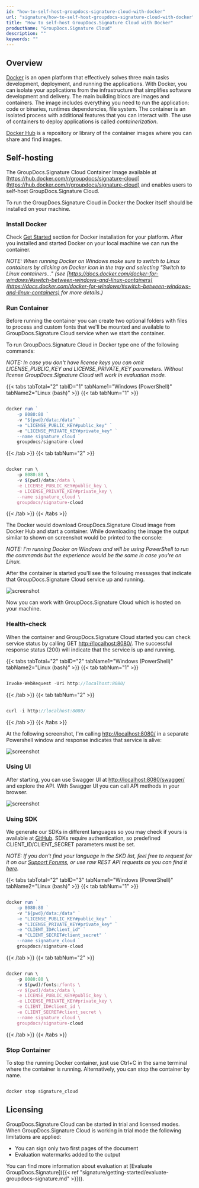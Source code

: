 ```yaml
---
id: "how-to-self-host-groupdocs-signature-cloud-with-docker"
url: "signature/how-to-self-host-groupdocs-signature-cloud-with-docker"
title: "How to self-host GroupDocs.Signature Cloud with Docker"
productName: "GroupDocs.Signature Cloud"
description: ""
keywords: ""
---
```


## Overview ##

[Docker](https://docs.docker.com/get-started/overview/) is an open platform that effectively solves three main tasks development, deployment, and running the applications. With Docker, you can isolate your applications from the infrastructure that simplifies software development and delivery. The main building blocs are images and containers. The image includes everything you need to run the application: code or binaries, runtimes dependencies, file system. The container is an isolated process with additional features that you can interact with. The use of containers to deploy applications is called *containerization*.

[Docker Hub](https://hub.docker.com/) is a repository or library of the container images where you can share and find images.

## Self-hosting ##

The GroupDocs.Signature Cloud Container Image available at [https://hub.docker.com/r/groupdocs/signature-cloud](https://hub.docker.com/r/groupdocs/signature-cloud) and enables users to self-host GroupDocs.Signature Cloud.

To run the GroupDocs.Signature Cloud in Docker the Docker itself should be installed on your machine.

### Install Docker ###

Check [Get Started](https://www.docker.com/get-started) section for Docker installation for your platform. After you installed and started Docker on your local machine we can run the container.

*NOTE: When running Docker on Windows make sure to switch to Linux containers by clicking on Docker icon in the tray and selecting "Switch to Linux containers..." (see [https://docs.docker.com/docker-for-windows/#switch-between-windows-and-linux-containers](https://docs.docker.com/docker-for-windows/#switch-between-windows-and-linux-containers) for more details.)*

### Run Container ###

Before running the container you can create two optional folders with files to process and custom fonts that we'll be mounted and available to GroupDocs.Signature Cloud service when we start the container.

To run GroupDocs.Signature Cloud in Docker type one of the following commands:

*NOTE: In case you don't have license keys you can omit LICENSE_PUBLIC_KEY and LICENSE_PRIVATE_KEY parameters. Without license GroupDocs.Signature Cloud will work in evaluation mode.*

{{< tabs tabTotal="2" tabID="1" tabName1="Windows (PowerShell)" tabName2="Linux (bash)" >}} {{< tab tabNum="1" >}}

```javascript

docker run `
    -p 8080:80 `
    -v "${pwd}/data:/data" `
    -e "LICENSE_PUBLIC_KEY#public_key" `
    -e "LICENSE_PRIVATE_KEY#private_key" `
    --name signature_cloud `
    groupdocs/signature-cloud

```

{{< /tab >}} {{< tab tabNum="2" >}}

```javascript

docker run \
    -p 8080:80 \
    -v $(pwd)/data:/data \
    -e LICENSE_PUBLIC_KEY#public_key \
    -e LICENSE_PRIVATE_KEY#private_key \
    --name signature_cloud \
    groupdocs/signature-cloud

```

{{< /tab >}} {{< /tabs >}}

The Docker would download GroupDocs.Signature Cloud image from Docker Hub and start a container. While downloading the image the output similar to shown on screenshot would be printed to the console:

*NOTE: I'm running Docker on Windows and will be using PowerShell to run the commands but the experience would be the same in case you're on Linux.*

After the container is started you'll see the following messages that indicate that GroupDocs.Signature Cloud service up and running.

![screenshot](signature/images/1596699080320-548.png)

Now you can work with GroupDocs.Signature Cloud which is hosted on your machine.

### Health-check ###

When the container and GroupDocs.Signature Cloud started you can check service status by calling GET [http:~~/~~/localhost:8080/](http://localhost:8080/). The successful response status (200) will indicate that the service is up and running.

{{< tabs tabTotal="2" tabID="2" tabName1="Windows (PowerShell)" tabName2="Linux (bash)" >}} {{< tab tabNum="1" >}}

```javascript

Invoke-WebRequest -Uri http://localhost:8080/

```

{{< /tab >}} {{< tab tabNum="2" >}}

```javascript

curl -i http://localhost:8080/

```

{{< /tab >}} {{< /tabs >}}

At the following screenshot, I'm calling [http:~~/~~/localhost:8080/](http://localhost:8080/) in a separate Powershell window and response indicates that service is alive:

![screenshot](signature/images/viewercloud.getting-started.how-to-self-host-groupdocs-viewer-cloud-with-docker.WebHome@health_check.png)

### Using UI ###

After starting, you can use Swagger UI at [http:~~/~~/localhost:8080/swagger/](http://localhost:8080/swagger/) and explore the API. With Swagger UI you can call API methods in your browser.

![screenshot](signature/images/1596699201339-560.png)

### Using SDK ###

We generate our SDKs in different languages so you may check if yours is available at [GitHub](https://github.com/groupdocs-signature-cloud). SDKs require authentication, so predefined CLIENT_ID/CLIENT_SECRET parameters must be set.

*NOTE: If you don't find your language in the SKD list, feel free to request for it on our [Support Forums](https://forum.groupdocs.cloud/c/signature), or use raw REST API requests as you can find it [here](https://products.groupdocs.cloud/signature/curl).*

{{< tabs tabTotal="2" tabID="3" tabName1="Windows (PowerShell)" tabName2="Linux (bash)" >}} {{< tab tabNum="1" >}}

```javascript

docker run `
    -p 8080:80 `
    -v "${pwd}/data:/data" `
    -e "LICENSE_PUBLIC_KEY#public_key" `
    -e "LICENSE_PRIVATE_KEY#private_key" `
    -e "CLIENT_ID#client_id" `
    -e "CLIENT_SECRET#client_secret" `
    --name signature_cloud `
    groupdocs/signature-cloud

```

{{< /tab >}} {{< tab tabNum="2" >}}

```javascript

docker run \
    -p 8080:80 \
    -v $(pwd)/fonts:/fonts \
    -v $(pwd)/data:/data \
    -e LICENSE_PUBLIC_KEY#public_key \
    -e LICENSE_PRIVATE_KEY#private_key \
    -e CLIENT_ID#client_id \
    -e CLIENT_SECRET#client_secret \
    --name signature_cloud \
    groupdocs/signature-cloud

```

{{< /tab >}} {{< /tabs >}}

### Stop Container ###

To stop the running Docker container, just use Ctrl+C in the same terminal where the container is running. Alternatively, you can stop the container by name.

```javascript

docker stop signature_cloud

```

## Licensing ##

GroupDocs.Signature Cloud can be started in trial and licensed modes. When GroupDocs.Signature Cloud is working in trial mode the following limitations are applied:

* You can sign only two first pages of the document
* Evaluation watermarks added to the output

You can find more information about evaluation at [Evaluate GroupDocs.Signature]({{< ref "signature/getting-started/evaluate-groupdocs-signature.md" >}})).
